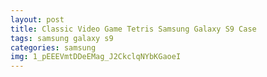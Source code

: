```yaml
---
layout: post
title: Classic Video Game Tetris Samsung Galaxy S9 Case
tags: samsung galaxy s9
categories: samsung
img: 1_pEEEVmtDDeEMag_J2CkclqNYbKGaoeI
---
```

